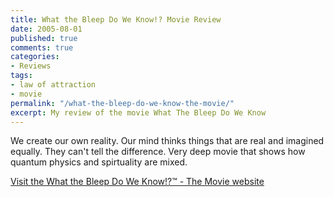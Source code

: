 ```yaml
---
title: What the Bleep Do We Know!? Movie Review
date: 2005-08-01
published: true
comments: true
categories:
- Reviews
tags:
- law of attraction
- movie
permalink: "/what-the-bleep-do-we-know-the-movie/"
excerpt: My review of the movie What The Bleep Do We Know
---
```

We create our own reality. Our mind thinks things that are real and imagined equally. They can't tell the difference. Very deep movie that shows how quantum physics and spirtuality are mixed.

<a href="http://www.whatthebleep.com/" rel="nofollow">Visit the What the Bleep Do We Know!?™ - The Movie website</a>